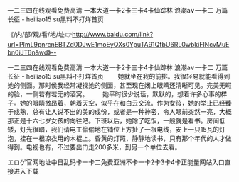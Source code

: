一二三四在线观看免费高清
一本大道一卡2卡三卡4卡仙踪林
浪潮a∨一卡二
万篇长征 - heiliao15 su黑料不打烊首页


《/内/部/观/看/地/址👉http://www.baidu.com/link?url=PImL9pnrcnEBTZd0DJwE1moEyQXs0YpuTA91QfbU6RL0wbkiFlNcvMuEbn0iJT6n&wd》--

一二三四在线观看免费高清
一本大道一卡2卡三卡4卡仙踪林
浪潮a∨一卡二
万篇长征 - heiliao15 su黑料不打烊首页
　　她就坐在我的前排。我很轻易就能看得到她的侧面。那时侯我经常凝视她的侧面，甚至现在闭上眼睛还清晰可见。完美无暇的脸，一侧若有若无的酒窝。
　　她平时很少说话，默默的，想着许多心事的样子。她的眼睛微昂着，朝着天空，似乎在和白云交流。作为女孩，她的举止已经臻于成熟，总有让人说不出的美的成份，或者是一种神密，令人眼前突然一亮，大概那正是十六七岁女孩的向往吧。下班以后，她除了吃饭，一般就是看书。房间低矮，灯光很暗，我们请电工偷偷地在铺位上方扯了一根电线，安上一只15瓦的灯泡，挂在一根凉衣用的木棍上。昏黄的灯照，静静地读书，只有那个年代的人才做得到。电视也有，不过要出门走200多米，到另一个单位去看。





エロゲ官网地址中日乱码卡一卡二免费亚洲不卡一卡2卡3卡4卡正能量网站入口直接进入下载
